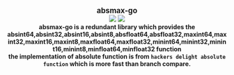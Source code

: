 <p align="center">
  <b>
    <span style="font-size:larger;">absmax-go</span>
  </b>
  <br />
   <a href="https://travis-ci.org/detailyang/absmax-go"><img src="https://travis-ci.org/detailyang/absmax-go.svg?branch=master" /></a>
   <a href="https://ci.appveyor.com/project/detailyang/absmax-go"><img src="https://ci.appveyor.com/api/projects/status/cfcx9bcua5c8b666?svg=true" /></a>
   <br />
   <b>absmax-go is a redundant library which provides the absint64,absint32,absint16,absint8,absfloat64,absfloat32,maxint64,maxint32,maxint16,maxint8,maxfloat64,maxfloat32,minint64,minint32,minint16,minint8,minfloat64,minfloat32 function
   </b>
   <br />
   <b>
    the implementation of absolute function is from <code>hackers delight absolute function</code> which is more fast than branch compare.
   </b>
</p>
